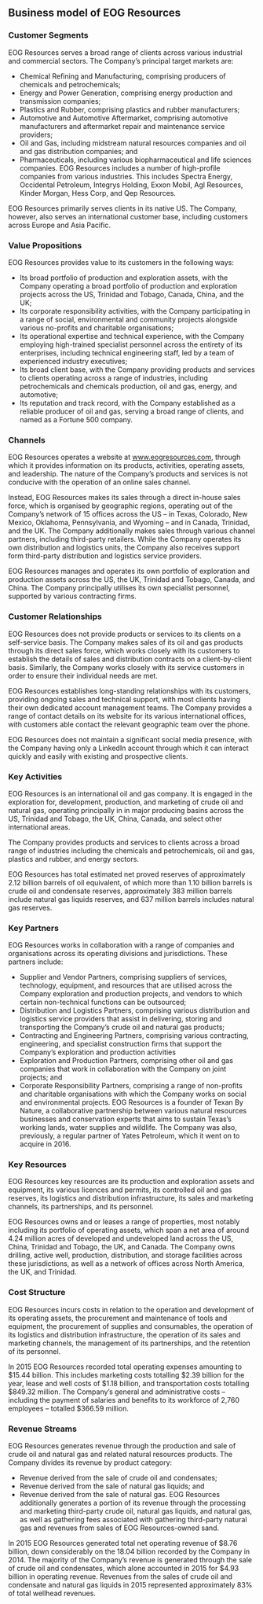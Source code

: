 Business model of EOG Resources
-------------------------------

 ### Customer Segments

 EOG Resources serves a broad range of clients across various industrial and commercial sectors. The Company’s principal target markets are:

  * Chemical Refining and Manufacturing, comprising producers of chemicals and petrochemicals;
 * Energy and Power Generation, comprising energy production and transmission companies;
 * Plastics and Rubber, comprising plastics and rubber manufacturers;
 * Automotive and Automotive Aftermarket, comprising automotive manufacturers and aftermarket repair and maintenance service providers;
 * Oil and Gas, including midstream natural resources companies and oil and gas distribution companies; and
 * Pharmaceuticals, including various biopharmaceutical and life sciences companies.
  EOG Resources includes a number of high-profile companies from various industries. This includes Spectra Energy, Occidental Petroleum, Integrys Holding, Exxon Mobil, Agl Resources, Kinder Morgan, Hess Corp, and Qep Resources.

 EOG Resources primarily serves clients in its native US. The Company, however, also serves an international customer base, including customers across Europe and Asia Pacific.

 ### Value Propositions

 EOG Resources provides value to its customers in the following ways:

  * Its broad portfolio of production and exploration assets, with the Company operating a broad portfolio of production and exploration projects across the US, Trinidad and Tobago, Canada, China, and the UK;
 * Its corporate responsibility activities, with the Company participating in a range of social, environmental and community projects alongside various no-profits and charitable organisations;
 * Its operational expertise and technical experience, with the Company employing high-trained specialist personnel across the entirety of its enterprises, including technical engineering staff, led by a team of experienced industry executives;
 * Its broad client base, with the Company providing products and services to clients operating across a range of industries, including petrochemicals and chemicals production, oil and gas, energy, and automotive;
 * Its reputation and track record, with the Company established as a reliable producer of oil and gas, serving a broad range of clients, and named as a Fortune 500 company.
  ### Channels

 EOG Resources operates a website at www.eogresources.com, through which it provides information on its products, activities, operating assets, and leadership. The nature of the Company’s products and services is not conducive with the operation of an online sales channel.

 Instead, EOG Resources makes its sales through a direct in-house sales force, which is organised by geographic regions, operating out of the Company’s network of 15 offices across the US – in Texas, Colorado, New Mexico, Oklahoma, Pennsylvania, and Wyoming – and in Canada, Trinidad, and the UK. The Company additionally makes sales through various channel partners, including third-party retailers. While the Company operates its own distribution and logistics units, the Company also receives support form third-party distribution and logistics service providers.

 EOG Resources manages and operates its own portfolio of exploration and production assets across the US, the UK, Trinidad and Tobago, Canada, and China. The Company principally utilises its own specialist personnel, supported by various contracting firms.

 ### Customer Relationships

 EOG Resources does not provide products or services to its clients on a self-service basis. The Company makes sales of its oil and gas products through its direct sales force, which works closely with its customers to establish the details of sales and distribution contracts on a client-by-client basis. Similarly, the Company works closely with its service customers in order to ensure their individual needs are met.

 EOG Resources establishes long-standing relationships with its customers, providing ongoing sales and technical support, with most clients having their own dedicated account management teams. The Company provides a range of contact details on its website for its various international offices, with customers able contact the relevant geographic team over the phone.

 EOG Resources does not maintain a significant social media presence, with the Company having only a LinkedIn account through which it can interact quickly and easily with existing and prospective clients.

 ### Key Activities

 EOG Resources is an international oil and gas company. It is engaged in the exploration for, development, production, and marketing of crude oil and natural gas, operating principally in in major producing basins across the US, Trinidad and Tobago, the UK, China, Canada, and select other international areas.

 The Company provides products and services to clients across a broad range of industries including the chemicals and petrochemicals, oil and gas, plastics and rubber, and energy sectors.

 EOG Resources has total estimated net proved reserves of approximately 2.12 billion barrels of oil equivalent, of which more than 1.10 billion barrels is crude oil and condensate reserves, approximately 383 million barrels include natural gas liquids reserves, and 637 million barrels includes natural gas reserves.

 ### Key Partners

 EOG Resources works in collaboration with a range of companies and organisations across its operating divisions and jurisdictions. These partners include:

  * Supplier and Vendor Partners, comprising suppliers of services, technology, equipment, and resources that are utilised across the Company exploration and production projects, and vendors to which certain non-technical functions can be outsourced;
 * Distribution and Logistics Partners, comprising various distribution and logistics service providers that assist in delivering, storing and transporting the Company’s crude oil and natural gas products;
 * Contracting and Engineering Partners, comprising various contracting, engineering, and specialist construction firms that support the Company’s exploration and production activities
 * Exploration and Production Partners, comprising other oil and gas companies that work in collaboration with the Company on joint projects; and
 * Corporate Responsibility Partners, comprising a range of non-profits and charitable organisations with which the Company works on social and environmental projects.
  EOG Resources is a founder of Texan By Nature, a collaborative partnership between various natural resources businesses and conservation experts that aims to sustain Texas’s working lands, water supplies and wildlife. The Company was also, previously, a regular partner of Yates Petroleum, which it went on to acquire in 2016.

 ### Key Resources

 EOG Resources key resources are its production and exploration assets and equipment, its various licences and permits, its controlled oil and gas reserves, its logistics and distribution infrastructure, its sales and marketing channels, its partnerships, and its personnel.

 EOG Resources owns and or leases a range of properties, most notably including its portfolio of operating assets, which span a net area of around 4.24 million acres of developed and undeveloped land across the US, China, Trinidad and Tobago, the UK, and Canada. The Company owns drilling, active well, production, distribution, and storage facilities across these jurisdictions, as well as a network of offices across North America, the UK, and Trinidad.

 ### Cost Structure

 EOG Resources incurs costs in relation to the operation and development of its operating assets, the procurement and maintenance of tools and equipment, the procurement of supplies and consumables, the operation of its logistics and distribution infrastructure, the operation of its sales and marketing channels, the management of its partnerships, and the retention of its personnel.

 In 2015 EOG Resources recorded total operating expenses amounting to $15.44 billion. This includes marketing costs totalling $2.39 billion for the year, lease and well costs of $1.18 billion, and transportation costs totalling $849.32 million. The Company’s general and administrative costs – including the payment of salaries and benefits to its workforce of 2,760 employees – totalled $366.59 million.

 ### Revenue Streams

 EOG Resources generates revenue through the production and sale of crude oil and natural gas and related natural resources products. The Company divides its revenue by product category:

  * Revenue derived from the sale of crude oil and condensates;
 * Revenue derived from the sale of natural gas liquids; and
 * Revenue derived from the sale of natural gas.
  EOG Resources additionally generates a portion of its revenue through the processing and marketing third-party crude oil, natural gas liquids, and natural gas, as well as gathering fees associated with gathering third-party natural gas and revenues from sales of EOG Resources-owned sand.

 In 2015 EOG Resources generated total net operating revenue of $8.76 billion, down considerably on the 18.04 billion recorded by the Company in 2014. The majority of the Company’s revenue is generated through the sale of crude oil and condensates, which alone accounted in 2015 for $4.93 billion in operating revenue. Revenues from the sales of crude oil and condensate and natural gas liquids in 2015 represented approximately 83% of total wellhead revenues.